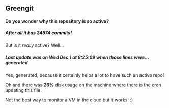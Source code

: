 ## Greengit

#### Do you wonder why this repository is so active?

##### After all it has 24574 commits!

But is it *really* active? Well...

##### Last update was on Wed Dec 1 at 8:25:09 when those lines were... generated

Yes, generated, because it certainly helps a lot to have such an active repo!

Oh and there was **26%** disk usage on the machine
where there is the cron updating this file.

Not the best way to monitor a VM in the cloud but it works! :)
